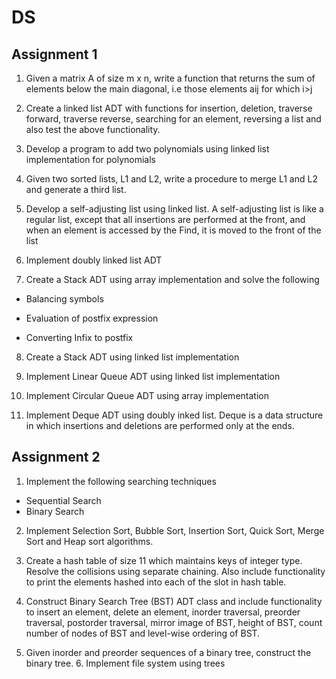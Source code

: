 # DS
## Assignment 1
1. Given a matrix A of size m x n, write a function that returns the sum of elements below the main diagonal, i.e those elements aij for which i>j

2. Create a linked list ADT with functions for insertion, deletion, traverse forward, traverse reverse, searching for an element, reversing a list and also test the above functionality. 

3. Develop a program to add two polynomials using linked list implementation for polynomials

4. Given two sorted lists, L1 and L2, write a procedure to merge L1 and L2 and generate a third list.

5. Develop a self-adjusting list using linked list. A self-adjusting list is like a regular list, except that all insertions are performed at the front, and when an element is accessed by the Find, it is moved to the front of the list

6. Implement doubly linked list ADT

7. Create a Stack ADT using array implementation and solve the following

  - Balancing symbols

  - Evaluation of postfix expression

  - Converting Infix to postfix

8. Create a Stack ADT using linked list implementation

9. Implement Linear Queue ADT using linked list implementation

10. Implement Circular Queue ADT using array implementation

11. Implement Deque ADT using doubly inked list. Deque is a data structure in which insertions and deletions are performed only at the ends.

## Assignment 2

1. Implement the following searching techniques

  - Sequential Search
  - Binary Search

2. Implement Selection Sort, Bubble Sort, Insertion Sort, Quick Sort, Merge Sort and Heap sort algorithms. 
3. Create a hash table of size 11 which maintains keys of integer type. Resolve the collisions using separate chaining. Also include functionality to print the elements hashed into each of the slot in hash table. 

4. Construct Binary Search Tree (BST) ADT class and include functionality to insert an element, delete an element, inorder traversal, preorder traversal, postorder traversal, mirror image of BST, height of BST, count number of nodes of BST and level-wise ordering of BST. 

5. Given inorder and preorder sequences of a binary tree, construct the binary tree. 6. Implement file system using trees
